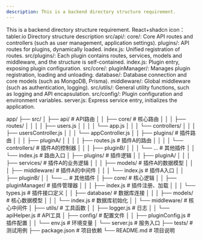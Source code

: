 ```yaml
---
description: This is a backend directory structure requirement.
---
```


This is a backend directory structure requirement.
React+shadcn
icon：tabler.io
Directory structure description
src/api/:
core/: Core API routes and controllers (such as user management, application settings).
plugins/: API routes for plugins, dynamically loaded.
index.js: Unified registration of routes.
src/plugins/:
Each plugin contains routes, services, models and middleware, and the structure is self-contained.
index.js: Plugin entry, exposing plugin configuration.
src/core/:
pluginManager/: Manages plugin registration, loading and unloading.
database/: Database connection and core models (such as MongoDB, Prisma).
middleware/: Global middleware (such as authentication, logging).
src/utils/: General utility functions, such as logging and API encapsulation.
src/config/: Plugin configuration and environment variables.
server.js: Express service entry, initializes the application.

app/
├── src/
│   ├── api/                     # API路由
│   │   ├── core/               # 核心路由
│   │   │   ├── routes/
│   │   │   │   ├── users.js
│   │   │   │   └── app.js
│   │   │   └── controllers/
│   │   │       ├── usersController.js
│   │   │       └── appController.js
│   │   ├── plugins/            # 插件路由
│   │   │   ├── pluginA/
│   │   │   │   ├── routes.js  # 插件A的路由
│   │   │   │   └── controllers/ # 插件A的控制器
│   │   │   ├── pluginB/
│   │   │   └── ...           # 其他插件
│   │   └── index.js           # 路由入口
│   ├── plugins/                # 插件逻辑
│   │   ├── pluginA/
│   │   │   ├── services/      # 插件A的业务逻辑
│   │   │   ├── models/        # 插件A的数据模型
│   │   │   ├── middleware/    # 插件A的中间件
│   │   │   └── index.js      # 插件A入口
│   │   ├── pluginB/
│   │   └── ...               # 其他插件
│   ├── core/                   # 核心逻辑
│   │   ├── pluginManager/     # 插件管理器
│   │   │   ├── index.js      # 插件注册、加载
│   │   │   └── types.js      # 插件接口定义
│   │   ├── database/         # 数据库连接
│   │   │   ├── models/      # 核心数据模型
│   │   │   └── index.js     # 数据库初始化
│   │   └── middleware/       # 核心中间件
│   ├── utils/                 # 工具函数
│   │   ├── logger.js         # 日志
│   │   └── apiHelper.js      # API工具
│   ├── config/                # 配置文件
│   │   ├── pluginConfig.js   # 插件配置
│   │   └── env.js            # 环境变量
│   └── server.js              # 服务入口
├── tests/                      # 测试用例
├── package.json               # 项目依赖
└── README.md                  # 项目说明